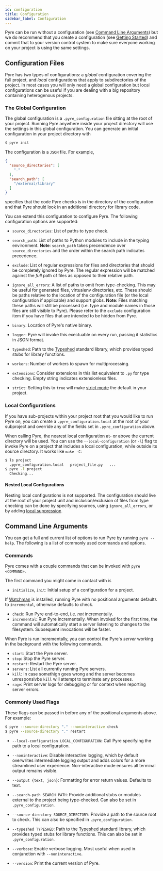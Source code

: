 ```yaml
---
id: configuration
title: Configuration
sidebar_label: Configuration
---
```


Pyre can be run without a configuration (see [Command Line Arguments](configuration#command-line-arguments)) but we do recommend that you create a configuration (see [Getting Started](getting_started)) and commit that to your version control system to make sure everyone working on your project is using the same settings.

## Configuration Files
Pyre has two types of configurations: a *global* configuration covering the full project, and *local* configurations that apply to subdirectories of the project. In most cases you will only need a global configuration but local configurations can be useful if you are dealing with a big repository containing heterogenous projects.

### The Global Configuration
The global configuration is a `.pyre_configuration` file sitting at the root of your project. Running Pyre anywhere inside your project directory will use the settings in this global configuration. You can generate an initial configuration in your project directory with
```bash
$ pyre init
```

The configuration is a `JSON` file. For example,
```json
{
  "source_directories": [
    "."
  ],
  "search_path": [
    "/external/library"
  ]
}
```
specifies that the code Pyre checks is in the directory of the configuration and that Pyre should look in an additional directory for library code.


You can extend this configuration to configure Pyre. The following configuration options are supported:

- `source_directories`: List of paths to type check.

- `search_path`: List of paths to Python modules to include in the typing
environment. **Note**: `search_path` takes precendence over `source_directories` and the order within the search path indicates precedence.

- `exclude`: List of regular expressions for files and directories that should be
completely ignored by Pyre. The regular expression will be matched against the
*full* path of files as opposed to their relative path.

- `ignore_all_errors`: A list of paths to omit from type-checking. This may be
useful for generated files, virtualenv directories, etc.  These should be paths
relative to the location of the configuration file (or the local configuration
if applicable) and support globs. **Note**: Files
matching these paths will still be processed (i.e. type and module names in those files are still visible to Pyre). Please refer to the `exclude`
configuration item if you have files that are intended to be hidden from Pyre.

- `binary`: Location of Pyre's native binary.

- `logger`: Pyre will invoke this exectuable on every run, passing it statistics in JSON format.

- `typeshed`: Path to the [Typeshed](https://github.com/python/typeshed) standard library, which
provides typed stubs for library functions.

- `workers`: Number of workers to spawn for multiprocessing.

- `extensions`: Consider extensions in this list equivalent to `.py` for type checking.
Empty string indicates extensionless files.

- `strict`: Setting this to `true` will make [strict mode](types-in-python#strict-mode) the default in your project.


### Local Configurations
If you have sub-projects within your project root that you would like to run Pyre on, you
can create a `.pyre_configuration.local` at the root of your subproject and override any
of the fields set in `.pyre_configuration` above.

When calling Pyre, the nearest local configuration at- or above the current directory will be used.
You can use the `--local-configuration` (or `-l`) flag to invoke Pyre on a project that includes a
local configuration, while outside its source directory. It works like `make -C`:
```bash
$ ls project
  .pyre_configuration.local   project_file.py   ...
$ pyre -l project
  Checking...
```

#### Nested Local Configurations
Nesting local configurations is not supported. The configuration should live at the root of your
project unit and inclusion/exclusion of files from type checking can be done by specifying sources, using
`ignore_all_errors`, or by adding [local suppression](errors#suppressing-individual-errors).

## Command Line Arguments
You can get a full and current list of options to run Pyre by running `pyre --help`. The following is a list of commonly used commands and options.

### Commands
Pyre comes with a couple commands that can be invoked with `pyre <COMMAND>`.

The first command you might come in contact with is
- `initialize`, `init`: Initial setup of a configuration for a project.

If [Watchman](https://facebook.github.io/watchman/docs/install/) is
installed, running Pyre with no positional arguments defaults to `incremental`,
otherwise defaults to check.
- `check`: Run Pyre end-to-end, i.e. *not* incrementally.
- `incremental`: Run Pyre incrementally. When invoked for the first time, the command will automatically start a server listening to changes to the filesystem. Subsequent invocations will be faster.

When Pyre is run incrementally, you can control the Pyre's *server* working in the background with the following commands.
- `start`: Start the Pyre server.
- `stop`: Stop the Pyre server.
- `restart`: Restart the Pyre server.
- `servers`: List all currently running Pyre servers.
- `kill`: In case somethign goes wrong and the server becomes unresponsivbe `kill` will attempt to terminate any processes.
- `rage`: Print server logs for debugging or for context when reporting server errors.

### Commonly Used Flags
These flags can be passed in before any of the positional arguments above. For example:
```bash
$ pyre --source-directory "." --noninteractive check
$ pyre --source-directory "." restart
```

- `--local-configuration LOCAL_CONFIGURATION`: Call Pyre specifying the path to a local
configuration.

- `--noninteractive`: Disable interactive logging, which by default overwrites intermediate
logging output and adds colors for a more streamlined user experience.
Non-interactive mode ensures all terminal output remains visible.

- `--output {text, json}`: Formatting for error return values. Defaults to text.

- `--search-path SEARCH_PATH`: Provide additional stubs or modules external to the project
being type-checked. Can also be set in `.pyre_configuration`.

- `--source-directory SOURCE_DIRECTORY`: Provide a path to the source root to check. This can also
be specified in `.pyre_configuration`.

- `--typeshed TYPESHED`: Path to the [Typeshed](https://github.com/python/typeshed) standard library,
which provides typed stubs for library functions. This can also be set in `.pyre_configuration`.

- `--verbose`: Enable verbose logging. Most useful when used in conjunction with `--noninteractive`.

- `--version`: Print the current version of Pyre.
